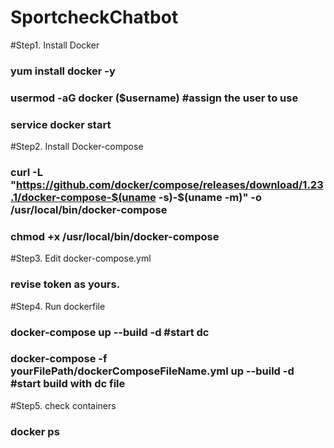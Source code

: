 # SportcheckChatbot
#Step1. Install Docker 
###       yum install docker -y 
###	   usermod -aG docker ($username) #assign the user to use
###	   service docker start 
#Step2. Install Docker-compose 
###       curl -L "https://github.com/docker/compose/releases/download/1.23.1/docker-compose-$(uname -s)-$(uname -m)" -o /usr/local/bin/docker-compose 
###	   chmod +x /usr/local/bin/docker-compose 
#Step3. Edit docker-compose.yml
###        revise token as yours.
#Step4. Run dockerfile
###        docker-compose up --build -d #start dc
###        docker-compose -f yourFilePath/dockerComposeFileName.yml up --build -d #start build with dc file
#Step5. check containers
###        docker ps
###	   
